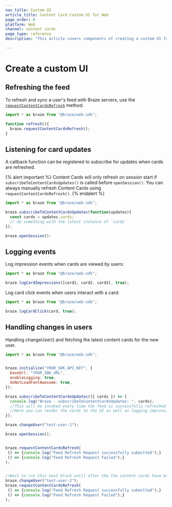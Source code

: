 ```yaml
---
nav_title: Custom UI
article_title: Content Card Custom UI for Web
page_order: 0
platform: Web
channel: content cards
page_type: reference
description: "This article covers components of creating a custom UI for your web application."

---
```


# Create a custom UI

## Refreshing the feed

To refresh and sync a user's feed with Braze servers, use the [`requestContentCardsRefresh`](https://js.appboycdn.com/web-sdk/latest/doc/modules/braze.html#requestcontentcardsrefresh) method:

```javascript
import * as braze from "@braze/web-sdk";

function refresh(){
  braze.requestContentCardsRefresh();    
}
```
## Listening for card updates

A callback function can be registered to subscribe for updates when cards are refreshed. 

{% alert important %}
Content Cards will only refresh on session start if `subscribeToContentCardsUpdates()` is called before `openSession()`. You can always manually refresh Content Cards using `requestContentCardsRefresh()`.
{% endalert %}

```javascript
import * as braze from "@braze/web-sdk";

braze.subscribeToContentCardsUpdates(function(updates){
  const cards = updates.cards;
  // do something with the latest instance of `cards`
});

braze.openSession();
```

## Logging events

Log impression events when cards are viewed by users:

```javascript
import * as braze from "@braze/web-sdk";

braze.logCardImpressions([card1, card2, card3], true);
```

Log card click events when users interact with a card:

```javascript
import * as braze from "@braze/web-sdk";

braze.logCardClick(card, true);
```

## Handling changes in users

Handling changeUser() and fetching the latest content cards for the new user.

```javascript
import * as braze from "@braze/web-sdk";


braze.initialize("YOUR_SDK_API_KEY", {
  baseUrl: "YOUR_SDK_URL",
  enableLogging: true,
  doNotLoadFontAwesome: true,
});

braze.subscribeToContentCardsUpdates(({ cards }) => {
  console.log("Braze - subscribeToContentCardsUpdates: ", cards);
  //This will be invoked every time the feed is successfully refreshed following a requestContentCardsRefresh request
  //Here you can render the cards to the UI as well as logging impressions.
});

braze.changeUser("test-user-1");

braze.openSession();


braze.requestContentCardsRefresh(
 () => {console.log("Feed Refresh Request successfully submitted");}
 () => {console.log("Feed Refresh Request Failed");}
);


//Wait to run this next block until after the the content cards have been logged to the console following the above content card refresh
braze.changeUser("test-user-2");
braze.requestContentCardsRefresh(
 () => {console.log("Feed Refresh Request successfully submitted");}
 () => {console.log("Feed Refresh Request Failed");}
);
```
